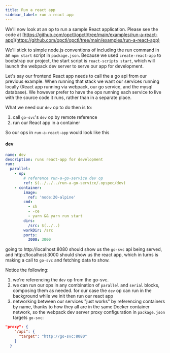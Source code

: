 ```yaml
---
title: Run a react app
sidebar_label: run a react app
---
```


We'll now look at an op to run a sample React application. Please see the code at [https://github.com/opctl/opctl/tree/main/examples/run-a-react-app](https://github.com/opctl/opctl/tree/main/examples/run-a-react-app)

We'll stick to simple node.js conventions of including the run command in an `npm start` script in `package.json`. Because we used `create-react-app` to bootstrap our project, the start script is `react-scripts start`, which will launch the webpack dev server to serve our app for development.

Let's say our frontend React app needs to call the a go api from our previous example. When running that stack we want our services running locally (React app running via webpack, our go service, and the mysql database). We however prefer to have the ops running each service to live with the source code it runs, rather than in a separate place.

What we need our `dev` op to do then is to:
1. call `go-svc`'s `dev` op by remote reference
3. run our React app in a container

So our ops in `run-a-react-app` would look like this

#### dev
```yaml
name: dev
description: runs react-app for development
run:
  parallel:
    - op:
        # reference run-a-go-service dev op
        ref: $(../../../run-a-go-service/.opspec/dev)
    - container:
        image:
          ref: 'node:20-alpine'
        cmd:
          - sh
          - -ce
          - yarn && yarn run start
        dirs:
          /src: $(../..)
        workDir: /src
        ports:
          3000: 3000
```

going to http://localhost:8080 should show us the `go-svc` api being served, and http://localhost:3000 should show us the react app, which in turns is making a call to `go-svc` and fetching data to show.

Notice the following:
1. we're referencing the `dev` op from the go-svc.
2. we can run our ops in any combination of `parallel` and `serial` blocks, composing them as needed. for our case the `dev` op can run in the background while we init then run our react app
3. networking between our services "just works" by referencing containers by name, thanks to how they all are in the same Docker container network, so the webpack dev server proxy configuration in `package.json` targets `go-svc`:

``` json
"proxy": {
    "/api": {
      "target": "http://go-svc:8080"
    }
  }
```
